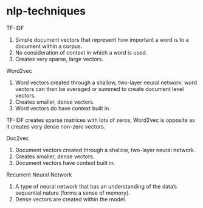 # nlp-techniques

TF-IDF

1. Simple document vectors that represent how important a word is to a document within a corpus.
2. No consideration of context in which a word is used.
3. Creates very sparse, large vectors.

Word2vec

1. Word vectors created through a shallow, two-layer neural network: word vectors can then be averaged or summed to create document level vectors.
2. Creates smaller, dense vectors.
3. Word vectors do have context built in.

TF-IDF creates sparse matrices with lots of zeros, Word2vec is opposite as it creates very dense non-zero vectors.

Doc2vec

1. Document vectors created through a shallow, two-layer neural network.
2. Creates smaller, dense vectors.
3. Document vectors have context built in.

Recurrent Neural Network

1. A type of neural network that has an understanding of the data’s sequential nature (forms a sense of memory).
2. Dense vectors are created within the model.
